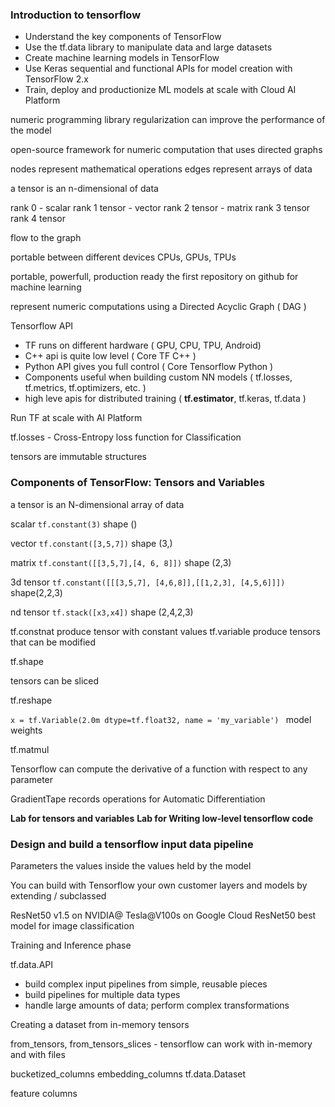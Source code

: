 ### Introduction to tensorflow

- Understand the key components of TensorFlow
- Use the tf.data library to manipulate data and large datasets
- Create machine learning models in TensorFlow
- Use Keras sequential and functional APIs for model creation with TensorFlow 2.x
- Train, deploy and productionize ML models at scale with Cloud AI Platform



numeric programming library
regularization can improve the performance of the model

open-source framework for numeric computation that uses directed graphs


nodes represent mathematical operations
edges represent arrays of data


a tensor is an n-dimensional of data

rank 0 - scalar
rank 1 tensor - vector
rank 2 tensor - matrix
rank 3 tensor
rank 4 tensor

flow to the graph

portable between different devices
CPUs, GPUs, TPUs


portable, powerfull, production ready
the first repository on github for machine learning

represent numeric computations using a Directed Acyclic Graph ( DAG )

Tensorflow API


- TF runs on different hardware ( GPU, CPU, TPU, Android)
- C++ api is quite low level ( Core TF C++ )
- Python API gives you full control ( Core Tensorflow Python )
- Components useful when building custom NN models ( tf.losses, tf.metrics, tf.optimizers, etc. )
- high leve apis for distributed training ( **tf.estimator**, tf.keras, tf.data )

Run TF at scale with AI Platform

tf.losses - Cross-Entropy loss function for Classification

tensors are immutable structures


### Components of TensorFlow: Tensors and Variables

a tensor is an N-dimensional array of data

scalar ```tf.constant(3)``` shape ()

vector ```tf.constant([3,5,7])``` shape (3,)

matrix ```tf.constant([[3,5,7],[4, 6, 8]])``` shape (2,3)

3d tensor ```tf.constant([[[3,5,7], [4,6,8]],[[1,2,3], [4,5,6]]])``` shape(2,2,3)

nd tensor ```tf.stack([x3,x4])``` shape (2,4,2,3)

tf.constnat produce tensor with constant values
tf.variable produce tensors that can be modified

tf.shape

tensors can be sliced 

tf.reshape

```x = tf.Variable(2.0m dtype=tf.float32, name = 'my_variable') ``` 
model weights

tf.matmul

Tensorflow can compute the derivative of a function with respect to any parameter

GradientTape records operations for Automatic Differentiation


**Lab for tensors and variables**
**Lab for Writing low-level tensorflow code**



### Design and build a tensorflow input data pipeline

Parameters the values inside the values held by the model

You can build with Tensorflow your own customer layers and models by extending / subclassed

ResNet50 v1.5 on NVIDIA@ Tesla@V100s on Google Cloud 
ResNet50 best model for image classification


Training and Inference phase

tf.data.API
- build complex input pipelines from simple, reusable pieces
- build pipelines for multiple data types
- handle large amounts of data; perform complex transformations


Creating a dataset from in-memory tensors

from_tensors, from_tensors_slices - tensorflow can work with in-memory and with files


bucketized_columns
embedding_columns
tf.data.Dataset

feature columns

